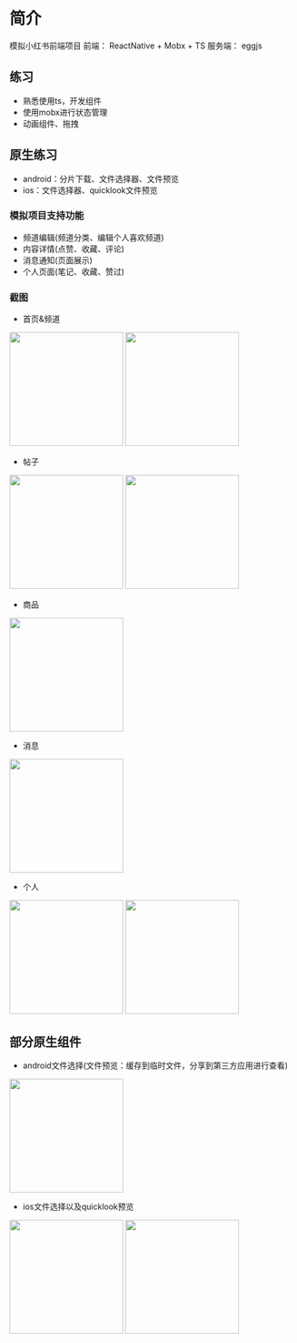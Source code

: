# 简介

模拟小红书前端项目
前端： ReactNative + Mobx + TS
服务端： eggjs

## 练习

- 熟悉使用ts，开发组件
- 使用mobx进行状态管理
- 动画组件、拖拽

## 原生练习

- android：分片下载、文件选择器、文件预览
- ios：文件选择器、quicklook文件预览

### 模拟项目支持功能

- 频道编辑(频道分类、编辑个人喜欢频道)
- 内容详情(点赞、收藏、评论)
- 消息通知(页面展示)
- 个人页面(笔记、收藏、赞过)

### 截图

- 首页&频道
<img src="file/image/HomePage.jpg" width="200">
<img src="file/image/Classification.jpg" width="200">

- 帖子
<img src="file/image/Detail.jpg" width="200">
<img src="file/image/Comment.jpg" width="200">

- 商品
<img src="file/image/Goods.jpg" width="200">

- 消息
<img src="file/image/Message.jpg" width="200">

- 个人
<img src="file/image/Mine.jpg" width="200">
<img src="file/image/Options.jpg" width="200">

## 部分原生组件

- android文件选择(文件预览：缓存到临时文件，分享到第三方应用进行查看)
<img src="file/image/AndroidFilePicker.jpg" width="200">

- ios文件选择以及quicklook预览
<img src="file/image/IOSFilePicker.png" width="200">
<img src="file/image/Quicklook.png" width="200">